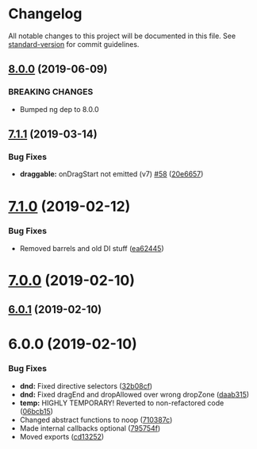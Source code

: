 # Changelog

All notable changes to this project will be documented in this file. See [standard-version](https://github.com/conventional-changelog/standard-version) for commit guidelines.

## [8.0.0](https://github.com/beyerleinf/ngx-dnd/compare/v7.1.1...v8.0.0) (2019-06-09)

### BREAKING CHANGES

- Bumped ng dep to 8.0.0

## [7.1.1](https://github.com/beyerleinf/ngx-dnd/compare/v7.1.0...v7.1.1) (2019-03-14)

### Bug Fixes

- **draggable:** onDragStart not emitted (v7) [#58](https://github.com/beyerleinf/ngx-dnd/issues/58) ([20e6657](https://github.com/beyerleinf/ngx-dnd/commit/20e6657))

<a name="7.1.0"></a>

# [7.1.0](https://github.com/beyerleinf/ngx-dnd/compare/v7.0.0...v7.1.0) (2019-02-12)

### Bug Fixes

- Removed barrels and old DI stuff ([ea62445](https://github.com/beyerleinf/ngx-dnd/commit/ea62445))

<a name="7.0.0"></a>

# [7.0.0](https://github.com/beyerleinf/ngx-dnd/compare/v6.0.1...v7.0.0) (2019-02-10)

<a name="6.0.1"></a>

## [6.0.1](https://github.com/beyerleinf/ngx-dnd/compare/v6.0.0...v6.0.1) (2019-02-10)

<a name="6.0.0"></a>

# 6.0.0 (2019-02-10)

### Bug Fixes

- **dnd:** Fixed directive selectors ([32b08cf](https://github.com/beyerleinf/ngx-dnd/commit/32b08cf))
- **dnd:** Fixed dragEnd and dropAllowed over wrong dropZone ([daab315](https://github.com/beyerleinf/ngx-dnd/commit/daab315))
- **temp:** HIGHLY TEMPORARY! Reverted to non-refactored code ([06bcb15](https://github.com/beyerleinf/ngx-dnd/commit/06bcb15))
- Changed abstract functions to noop ([710387c](https://github.com/beyerleinf/ngx-dnd/commit/710387c))
- Made internal callbacks optional ([795754f](https://github.com/beyerleinf/ngx-dnd/commit/795754f))
- Moved exports ([cd13252](https://github.com/beyerleinf/ngx-dnd/commit/cd13252))
